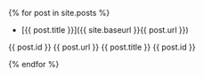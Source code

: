 {% for post in site.posts %}

* [{{ post.title }}]({{ site.baseurl }}{{ post.url }})

{{ post.id }}
{{ post.url }}
{{ post.title }}
{{ post.id }}

{% endfor %}
